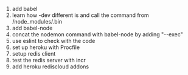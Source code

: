 <ol>
<li>add babel</li>
<li>learn how -dev different is and call the command from /node_modules/.bin</li>
<li>add babel-node</li>
<li>concat the nodemon command with babel-node by adding "--exec"</li>
<li>use eslint to check with the code</li>
<li>set up heroku with Procfile</li>
<li>setup redis client</li>
<li>test the redis server with incr</li>
<li>add heroku rediscloud addons</li>
</ol>
